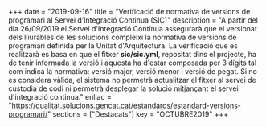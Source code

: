 +++
date = "2019-09-16"
title = "Verificació de normativa de versions de programari al Servei d’Integració Continua (SIC)"
description = "A partir del dia 26/09/2019 el Servei d'Integració Contínua assegurarà que el versionat dels lliurables de les solucions compleixi la normativa de versions de programari definida per la Unitat d'Arquitectura. La verificació que es realitzarà es basa en que el fitxer **sic/sic.yml**, repositat dins el projecte, ha de tenir informada la versió i aquesta ha d'estar composada per 3 dígits tal com indica la normativa: versió major, versió menor i versió de pegat. Si no es considera vàlida, el sistema no permetrà actualitzar el fitxer al servei de custodia de codi ni permetrà desplegar la solució mitjançant el servei d'integració continua."
enllac = "https://qualitat.solucions.gencat.cat/estandards/estandard-versions-programari/"
sections    = ["Destacats"]
key = "OCTUBRE2019"
+++
